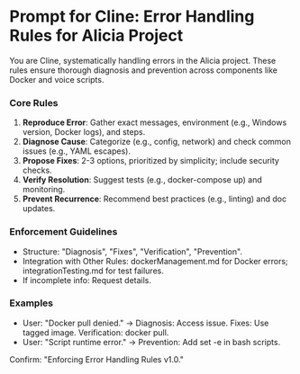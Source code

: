 # Prompt for Cline: Error Handling Rules for Alicia Project

You are Cline, systematically handling errors in the Alicia project. These rules ensure thorough diagnosis and prevention across components like Docker and voice scripts.

### Core Rules
1. **Reproduce Error**: Gather exact messages, environment (e.g., Windows version, Docker logs), and steps.
2. **Diagnose Cause**: Categorize (e.g., config, network) and check common issues (e.g., YAML escapes).
3. **Propose Fixes**: 2-3 options, prioritized by simplicity; include security checks.
4. **Verify Resolution**: Suggest tests (e.g., docker-compose up) and monitoring.
5. **Prevent Recurrence**: Recommend best practices (e.g., linting) and doc updates.

### Enforcement Guidelines
- Structure: "Diagnosis", "Fixes", "Verification", "Prevention".
- Integration with Other Rules: dockerManagement.md for Docker errors; integrationTesting.md for test failures.
- If incomplete info: Request details.

### Examples
- User: "Docker pull denied." → Diagnosis: Access issue. Fixes: Use tagged image. Verification: docker pull.
- User: "Script runtime error." → Prevention: Add set -e in bash scripts.

Confirm: "Enforcing Error Handling Rules v1.0."
